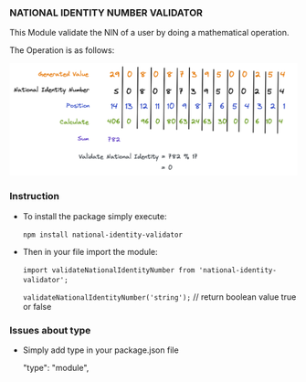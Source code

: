 ### NATIONAL IDENTITY NUMBER VALIDATOR
This Module validate the NIN of a user by doing a mathematical operation.

The Operation is as follows:

![](national-identity-calculation.png)

### Instruction

- To install the package simply execute:

    `npm install national-identity-validator`

- Then in your file import the module:

    `import validateNationalIdentityNumber from 'national-identity-validator';`

    `validateNationalIdentityNumber('string');` // return boolean value true or false

### Issues about type

- Simply add type in your package.json file

    "type": "module",